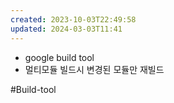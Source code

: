 ```yaml
---
created: 2023-10-03T22:49:58
updated: 2024-03-03T11:41
---
```

- google build tool
- 멀티모듈 빌드시 변경된 모듈만 재빌드

#Build-tool
